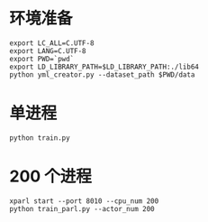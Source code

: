 # 环境准备

```
export LC_ALL=C.UTF-8
export LANG=C.UTF-8
export PWD=`pwd`
export LD_LIBRARY_PATH=$LD_LIBRARY_PATH:./lib64
python yml_creator.py --dataset_path $PWD/data
```

# 单进程
```
python train.py
```

# 200 个进程
```
xparl start --port 8010 --cpu_num 200
python train_parl.py --actor_num 200
```
